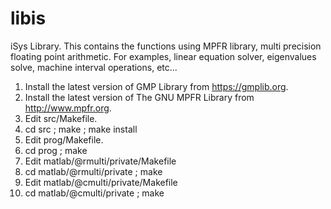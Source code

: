 # libis
iSys Library.
This contains the functions using MPFR library, multi precision floating point arithmetic. For examples, linear equation solver, eigenvalues solve, machine interval operations, etc...

1. Install the latest version of GMP Library from https://gmplib.org.
2. Install the latest version of The GNU MPFR Library from http://www.mpfr.org.
3. Edit src/Makefile.
4. cd src ; make ; make install
5. Edit prog/Makefile.
6. cd prog ; make 
7. Edit matlab/@rmulti/private/Makefile
8. cd matlab/@rmulti/private ; make
9. Edit matlab/@cmulti/private/Makefile
10. cd matlab/@cmulti/private ; make
